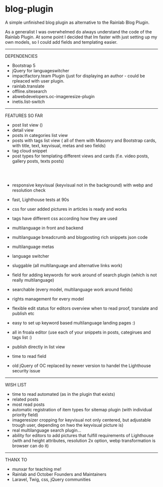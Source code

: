 # blog-plugin
A simple unfinished blog plugin as alternative to the Rainlab Blog Plugin.

As a generalist I was overwhelmed do always understand the code of the Rainlab Plugin. At some point I decided that Im faster with just setting up my own models, so I could add fields and templating easier.

- - - - - - -
DEPENDENCIES

- Bootstrap 5
- jQuery for languageswitcher
- impactfactory.team Plugin (just for displaying an author - could be rpleaced with user plugin.
- rainlab.translate
- offline.sitesearch 
- abwebdevelopers.oc-imageresize-plugin
- inetis.list-switch



- - - - - - -
FEATURES SO FAR

- post list view ()
- detail view
- posts in categories list view
- posts with tags list view 
( all of them with Masonry and Bootstrap cards, with title, text, keyvisual, metas and seo fields)
- tag cloud snippet
- post types for templating different views and cards (f.e. video posts, gallery posts, texts posts)
<br>
<br>

- responsive keyvisual (keyvisual not in the background) with webp and resolution check
- fast, Lighthouse tests at 90s
- css for user added pictures in articles is ready and works
- tags have different css according how they are used

- multilanguage in front and backend
- multilanguage breadcrumb and blogposting rich snippets json code
- multilanguage metas
- language switcher
- sluggable (all multilanguage and alternative links work)
- field for adding keywords for work around of search plugin (which is not really multilanguage)

- searchable (every model, multilanguage work around fields)

- rights management for every model
- flexible edit status for editors overview when to read proof, translate and publish etc
- easy to set up keyword based multilanguage landing pages :)
- all in froala editor (use each of your snippets in posts, categirues and tags list :)
- publish directly in list view
- time to read field

- old jQuery of OC replaced by newer version to handel the Lighthouse security issue


- - - - - - -
WISH LIST

- time to read automated (as in the plugin that exists)
- related posts
- most read posts
- automatic registration of item types for sitemap plugin (with individual priority field)
- imageresizer cropping for keyvisual not only centered, but adjustable trough user, depending on hwo the keyvisual picture is)
- real multilanguage search plugin...
- ability for editors to add pictures that fulfill requirements of Lighthouse (with and height attributes, resolution 2x option, webp transformation is browser can do it)


- - - - - - -
THANX TO

- munxar for teaching me!
- Rainlab and October Founders and Maintainers
- Laravel, Twig, css, jQuery communities











